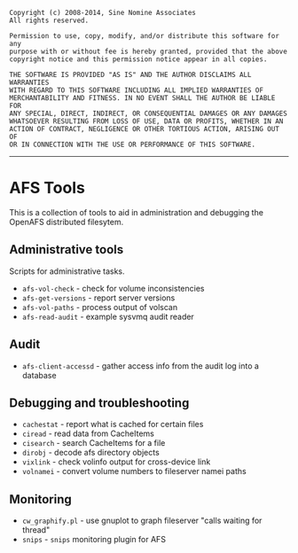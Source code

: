    Copyright (c) 2008-2014, Sine Nomine Associates
    All rights reserved.

    Permission to use, copy, modify, and/or distribute this software for any
    purpose with or without fee is hereby granted, provided that the above
    copyright notice and this permission notice appear in all copies.

    THE SOFTWARE IS PROVIDED "AS IS" AND THE AUTHOR DISCLAIMS ALL WARRANTIES
    WITH REGARD TO THIS SOFTWARE INCLUDING ALL IMPLIED WARRANTIES OF
    MERCHANTABILITY AND FITNESS. IN NO EVENT SHALL THE AUTHOR BE LIABLE FOR
    ANY SPECIAL, DIRECT, INDIRECT, OR CONSEQUENTIAL DAMAGES OR ANY DAMAGES
    WHATSOEVER RESULTING FROM LOSS OF USE, DATA OR PROFITS, WHETHER IN AN
    ACTION OF CONTRACT, NEGLIGENCE OR OTHER TORTIOUS ACTION, ARISING OUT OF
    OR IN CONNECTION WITH THE USE OR PERFORMANCE OF THIS SOFTWARE.

--------------------------------------------------------------------

# AFS Tools

This is a collection of tools to aid in administration and debugging the
OpenAFS distributed filesytem.

## Administrative tools

Scripts for administrative tasks.

  * `afs-vol-check`     - check for volume inconsistencies
  * `afs-get-versions`  - report server versions
  * `afs-vol-paths`     - process output of volscan
  * `afs-read-audit`    - example sysvmq audit reader

## Audit

  * `afs-client-accessd` - gather access info from the audit log into a database

## Debugging and troubleshooting

  * `cachestat`         - report what is cached for certain files
  * `ciread`            - read data from CacheItems
  * `cisearch`          - search CacheItems for a file
  * `dirobj`            - decode afs directory objects
  * `vixlink`           - check volinfo output for cross-device link
  * `volnamei`          - convert volume numbers to fileserver namei paths

## Monitoring

  * `cw_graphify.pl`    - use gnuplot to graph fileserver "calls waiting for thread"
  * `snips`             - `snips` monitoring plugin for AFS

